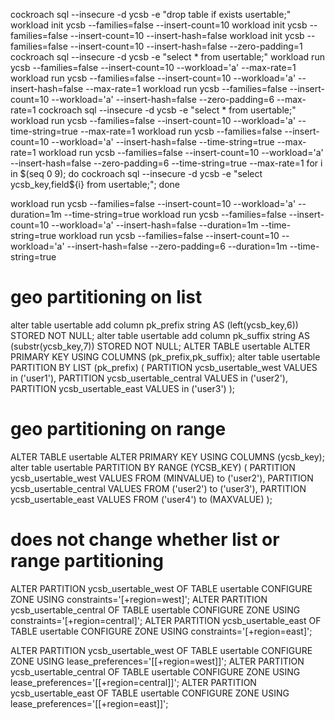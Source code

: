 cockroach sql --insecure -d ycsb -e "drop table if exists usertable;"
workload init ycsb --families=false --insert-count=10
workload init ycsb --families=false --insert-count=10 --insert-hash=false 
workload init ycsb --families=false --insert-count=10 --insert-hash=false --zero-padding=1
cockroach sql --insecure -d ycsb -e "select * from usertable;"
workload run ycsb --families=false --insert-count=10 --workload='a' --max-rate=1
workload run ycsb --families=false --insert-count=10 --workload='a' --insert-hash=false --max-rate=1
workload run ycsb --families=false --insert-count=10 --workload='a' --insert-hash=false --zero-padding=6 --max-rate=1
cockroach sql --insecure -d ycsb -e "select * from usertable;"
workload run ycsb --families=false --insert-count=10 --workload='a' --time-string=true --max-rate=1 
workload run ycsb --families=false --insert-count=10 --workload='a' --insert-hash=false --time-string=true --max-rate=1 
workload run ycsb --families=false --insert-count=10 --workload='a' --insert-hash=false --zero-padding=6 --time-string=true --max-rate=1 
for i in $(seq 0 9); do cockroach sql --insecure -d ycsb -e "select ycsb_key,field${i} from usertable;"; done


workload run ycsb --families=false --insert-count=10 --workload='a' --duration=1m --time-string=true
workload run ycsb --families=false --insert-count=10 --workload='a' --insert-hash=false --duration=1m --time-string=true
workload run ycsb --families=false --insert-count=10 --workload='a' --insert-hash=false --zero-padding=6 --duration=1m --time-string=true


# geo partitioning on list
alter table usertable add column pk_prefix string AS (left(ycsb_key,6)) STORED NOT NULL;
alter table usertable add column pk_suffix string AS (substr(ycsb_key,7)) STORED NOT NULL;
ALTER TABLE usertable ALTER PRIMARY KEY USING COLUMNS (pk_prefix,pk_suffix);
alter table usertable PARTITION BY LIST (pk_prefix) (
    PARTITION ycsb_usertable_west VALUES    in ('user1'),
    PARTITION ycsb_usertable_central VALUES in ('user2'),
    PARTITION ycsb_usertable_east VALUES    in ('user3')
);

# geo partitioning on range
ALTER TABLE usertable ALTER PRIMARY KEY USING COLUMNS (ycsb_key);
alter table usertable PARTITION BY RANGE (YCSB_KEY) (
    PARTITION ycsb_usertable_west VALUES    FROM (MINVALUE) to ('user2'),
    PARTITION ycsb_usertable_central VALUES FROM ('user2')  to ('user3'),
    PARTITION ycsb_usertable_east VALUES    FROM ('user4')  to (MAXVALUE)
);

# does not change whether list or range partitioning
ALTER PARTITION ycsb_usertable_west OF TABLE usertable CONFIGURE ZONE USING constraints='[+region=west]';
ALTER PARTITION ycsb_usertable_central OF TABLE usertable CONFIGURE ZONE USING constraints='[+region=central]';
ALTER PARTITION ycsb_usertable_east OF TABLE usertable CONFIGURE ZONE USING constraints='[+region=east]';

ALTER PARTITION ycsb_usertable_west OF TABLE usertable CONFIGURE ZONE USING lease_preferences='[[+region=west]]';
ALTER PARTITION ycsb_usertable_central OF TABLE usertable CONFIGURE ZONE USING lease_preferences='[[+region=central]]';
ALTER PARTITION ycsb_usertable_east OF TABLE usertable CONFIGURE ZONE USING lease_preferences='[[+region=east]]';



